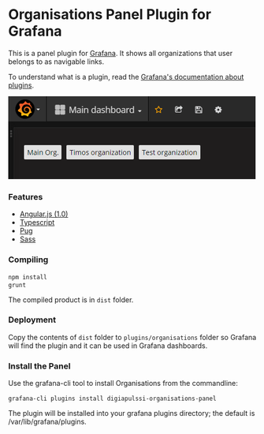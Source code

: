 # Organisations Panel Plugin for Grafana
This is a panel plugin for [Grafana](http://grafana.org/). It shows all organizations that user belongs to as navigable links.

To understand what is a plugin, read the [Grafana's documentation about plugins](http://docs.grafana.org/plugins/development/).

![Sample Image](src/img/organisations-screenshot.png)

### Features
* [Angular.js (1.0)](https://angularjs.org/)
* [Typescript](https://www.typescriptlang.org/)
* [Pug](https://pugjs.org/api/getting-started.html)
* [Sass](http://sass-lang.com/)

### Compiling
```
npm install
grunt
```
The compiled product is in ``dist`` folder.

### Deployment
Copy the contents of ``dist`` folder to ``plugins/organisations`` folder so Grafana will find the plugin and it can be used in Grafana dashboards.

### Install the Panel
Use the grafana-cli tool to install Organisations from the commandline:
```
grafana-cli plugins install digiapulssi-organisations-panel
```
The plugin will be installed into your grafana plugins directory; the default is /var/lib/grafana/plugins.
